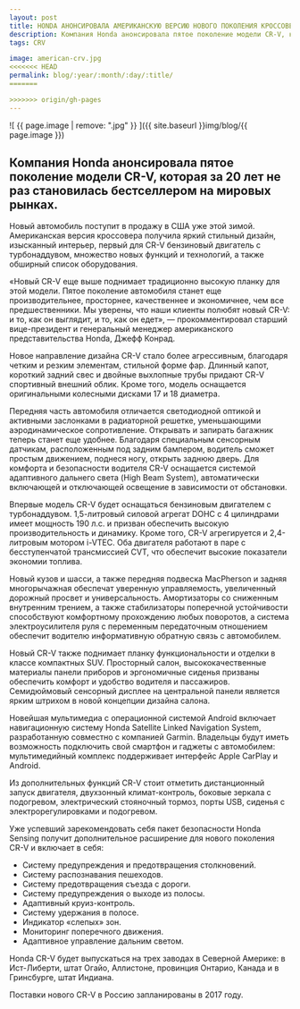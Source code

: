 ```yaml
---
layout: post
title: HONDA АНОНСИРОВАЛА АМЕРИКАНСКУЮ ВЕРСИЮ НОВОГО ПОКОЛЕНИЯ КРОССОВЕРА
description: Компания Honda анонсировала пятое поколение модели CR-V, которая за 20 лет не раз становилась бестселлером на мировых рынках. Новый автомобиль поступит в продажу в США уже этой зимой.
tags: CRV

image: american-crv.jpg
<<<<<<< HEAD
permalink: blog/:year/:month/:day/:title/
=======

>>>>>>> origin/gh-pages
---
```

![ {{ page.image | remove: ".jpg" }} ]({{ site.baseurl }}img/blog/{{ page.image }})
## Компания Honda анонсировала пятое поколение модели CR-V, которая за 20 лет не раз становилась бестселлером на мировых рынках.
 Новый автомобиль поступит в продажу в США уже этой зимой.
 Американская версия кроссовера получила яркий стильный дизайн, изысканный интерьер, первый для CR-V бензиновый двигатель с турбонаддувом, множество новых функций и технологий, а также обширный список оборудования.

«Новый CR-V еще выше поднимает традиционно высокую планку для этой модели. Пятое поколение автомобиля станет еще производительнее, просторнее, качественнее и экономичнее, чем все предшественники. Мы уверены, что наши клиенты полюбят новый CR-V: и то, как он выглядит, и то, как он едет», — прокомментировал старший вице-президент и генеральный менеджер американского представительства Honda, Джефф Конрад.

Новое направление дизайна CR-V стало более агрессивным, благодаря четким и резким элементам, стильной форме фар. Длинный капот, короткий задний свес и двойные выхлопные трубы придают CR-V спортивный внешний облик. Кроме того, модель оснащается оригинальными колесными дисками 17 и 18 диаметра.

Передняя часть автомобиля отличается светодиодной оптикой и активными заслонками в радиаторной решетке, уменьшающими аэродинамическое сопротивление. Открывать и запирать багажник теперь станет еще удобнее. Благодаря специальным сенсорным датчикам, расположенным под задним бампером, водитель сможет простым движением, поднеся ногу, открыть заднюю дверь. Для комфорта и безопасности водителя CR-V оснащается системой адаптивного дальнего света (High Beam System), автоматически включающей и отключающей освещение в зависимости от обстановки.

Впервые модель CR-V будет оснащаться бензиновым двигателем с турбонаддувом. 1,5-литровый силовой агрегат DOHC с 4 цилиндрами имеет мощность 190 л.с. и призван обеспечить высокую производительность и динамику. Кроме того, CR-V агрегируется и 2,4-литровым мотором i-VTEC. Оба двигателя работают в паре с бесступенчатой трансмиссией CVT, что обеспечит высокие показатели экономии топлива.

Новый кузов и шасси, а также передняя подвеска MacPherson и задняя многорычажная обеспечат уверенную управляемость, увеличенный дорожный просвет и универсальность. Амортизаторы со сниженным внутренним трением, а также стабилизаторы поперечной устойчивости способствуют комфортному прохождению любых поворотов, а система электроусилителя руля с переменным передаточным отношением обеспечит водителю информативную обратную связь с автомобилем.

Новый CR-V также поднимает планку функциональности и отделки в классе компактных SUV. Просторный салон, высококачественные материалы панели приборов и эргономичные сиденья призваны обеспечить комфорт и удобство водителя и пассажиров. Семидюймовый сенсорный дисплее на центральной панели является ярким штрихом в новой концепции дизайна салона.

Новейшая мультимедиа с операционной системой Android включает навигационную систему Honda Satellite Linked Navigation System, разработанную совместно с компанией Garmin. Владельцы будут иметь возможность подключить свой смартфон и гаджеты с автомобилем: мультимедийный комплекс поддерживает интерфейс Apple CarPlay и Android.

Из дополнительных функций CR-V стоит отметить дистанционный запуск двигателя, двухзонный климат-контроль, боковые зеркала с подогревом, электрический стояночный тормоз, порты USB, сиденья с электрорегулировками и подогревом.

Уже успевший зарекомендовать себя пакет безопасности Honda Sensing получит дополнительное расширение для нового поколения CR-V и включает в себя:

* Систему предупреждения и предотвращения столкновений.
* Систему распознавания пешеходов.
* Систему предотвращения съезда с дороги.
* Систему предупреждения о выходе из полосы.
* Адаптивный круиз-контроль.
* Систему удержания в полосе.
* Индикатор «слепых» зон.
* Мониторинг поперечного движения.
* Адаптивное управление дальним светом.

Honda CR-V будет выпускаться на трех заводах в Северной Америке: в Ист-Либерти, штат Огайо, Аллистоне, провинция Онтарио, Канада и в Гринсбурге, штат Индиана.

Поставки нового CR-V в Россию запланированы в 2017 году.
